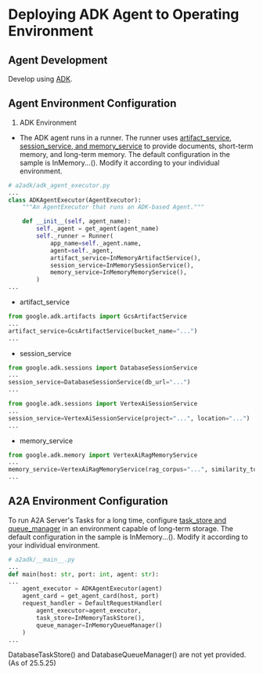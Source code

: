 # Deploying ADK Agent to Operating Environment

## Agent Development
Develop using [ADK](https://google.github.io/adk-docs/).

## Agent Environment Configuration
1. ADK Environment
- The ADK agent runs in a runner. The runner uses [artifact_service](https://google.github.io/adk-docs/artifacts/), [session_service, and memory_service](https://google.github.io/adk-docs/sessions/) to provide documents, short-term memory, and long-term memory.
The default configuration in the sample is InMemory...(). Modify it according to your individual environment.

```python
# a2adk/adk_agent_executor.py
...
class ADKAgentExecutor(AgentExecutor):
    """An AgentExecutor that runs an ADK-based Agent."""

    def __init__(self, agent_name):
        self._agent = get_agent(agent_name)
        self._runner = Runner(
            app_name=self._agent.name,
            agent=self._agent,
            artifact_service=InMemoryArtifactService(),
            session_service=InMemorySessionService(),
            memory_service=InMemoryMemoryService(),
        )
...
```
- artifact_service
```python
from google.adk.artifacts import GcsArtifactService
...
artifact_service=GcsArtifactService(bucket_name="...")
...
```
- session_service
```python
from google.adk.sessions import DatabaseSessionService
...
session_service=DatabaseSessionService(db_url="...")
...
```
```python
from google.adk.sessions import VertexAiSessionService
...
session_service=VertexAiSessionService(project="...", location="...")
...
```
- memory_service
```python
from google.adk.memory import VertexAiRagMemoryService
...
memory_service=VertexAiRagMemoryService(rag_corpus="...", similarity_top_k=5, vector_distance_threshold=10)
...
```

## A2A Environment Configuration
To run A2A Server's Tasks for a long time, configure [task_store and queue_manager](https://google.github.io/A2A/sdk/python/#a2a.server.request_handlers.DefaultRequestHandler) in an environment capable of long-term storage. The default configuration in the sample is InMemory...(). Modify it according to your individual environment.
```python
# a2adk/__main__.py
...
def main(host: str, port: int, agent: str):
...
    agent_executor = ADKAgentExecutor(agent)
    agent_card = get_agent_card(host, port)
    request_handler = DefaultRequestHandler(
        agent_executor=agent_executor,
        task_store=InMemoryTaskStore(),
        queue_manager=InMemoryQueueManager()
    )
...
```
DatabaseTaskStore() and DatabaseQueueManager() are not yet provided. (As of 25.5.25)
